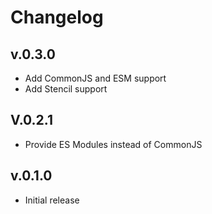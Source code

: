 # Changelog

## v.0.3.0

- Add CommonJS and ESM support
- Add Stencil support

## V.0.2.1

- Provide ES Modules instead of CommonJS

## v.0.1.0

- Initial release
